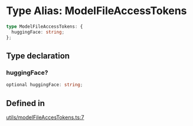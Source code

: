 # Type Alias: ModelFileAccessTokens

```ts
type ModelFileAccessTokens: {
  huggingFace: string;
};
```

## Type declaration

### huggingFace?

```ts
optional huggingFace: string;
```

## Defined in

[utils/modelFileAccesTokens.ts:7](https://github.com/withcatai/node-llama-cpp/blob/6405ee945e792651123189aae2612212095765b6/src/utils/modelFileAccesTokens.ts#L7)

